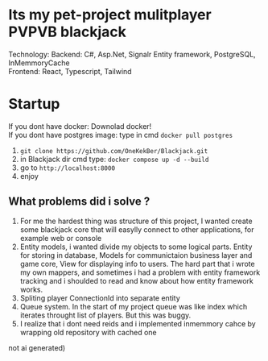 # Its my pet-project mulitplayer PVPVB blackjack 
Technology:
Backend: C#, Asp.Net, Signalr Entity framework, PostgreSQL, InMemmoryCache  
Frontend: React, Typescript, Tailwind

# Startup
If you dont have docker: Downolad docker! \
If you dont have postgres image: type in cmd ```docker pull postgres```
1) ```git clone https://github.com/OneKekBer/Blackjack.git```
2) in Blackjack dir cmd type: ```docker compose up -d --build```
3) go to ```http://localhost:8000```
4) enjoy

## What problems did i solve ?
1) For me the hardest thing was structure of this project, I wanted create some blackjack core that will easylly connect to other applications, for example web or console
2) Entity models, i wanted divide my objects to some logical parts. Entity for storing in database, Models for communictaion business layer and game core, View for displaying info to users. The hard part that i wrote my own mappers, and sometimes i had a problem with entity framework tracking and i shoulded to read and know about how entity framework works.
3) Spliting player ConnectionId into separate entity   
4) Queue system. In the start of my project queue was like index which iterates throught list of players. But this was buggy.
5) I realize that i dont need reids and i implemented inmemmory cahce by wrapping old repository with cached one

not ai generated)


